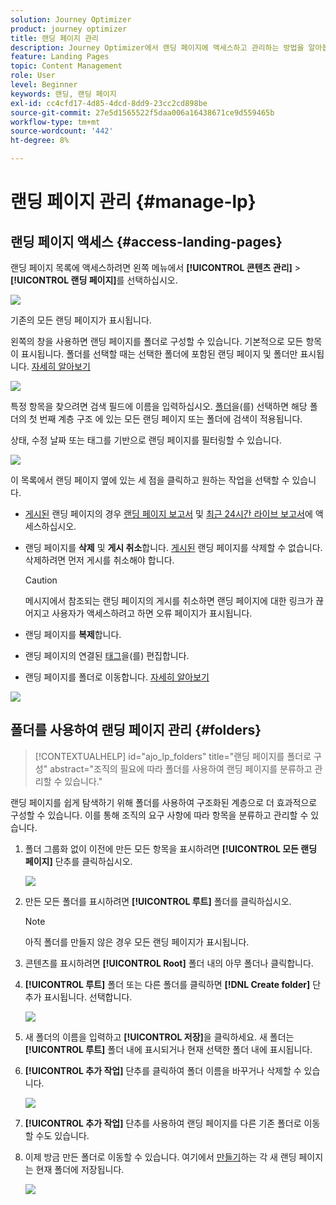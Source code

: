 ```yaml
---
solution: Journey Optimizer
product: journey optimizer
title: 랜딩 페이지 관리
description: Journey Optimizer에서 랜딩 페이지에 액세스하고 관리하는 방법을 알아봅니다
feature: Landing Pages
topic: Content Management
role: User
level: Beginner
keywords: 랜딩, 랜딩 페이지
exl-id: cc4cfd17-4d85-4dcd-8dd9-23cc2cd898be
source-git-commit: 27e5d1565522f5daa006a16438671ce9d559465b
workflow-type: tm+mt
source-wordcount: '442'
ht-degree: 8%

---
```


# 랜딩 페이지 관리 {#manage-lp}

## 랜딩 페이지 액세스 {#access-landing-pages}

랜딩 페이지 목록에 액세스하려면 왼쪽 메뉴에서 **[!UICONTROL 콘텐츠 관리]** > **[!UICONTROL 랜딩 페이지]**&#x200B;를 선택하십시오.

![](assets/lp_access-list.png)

기존의 모든 랜딩 페이지가 표시됩니다.

왼쪽의 창을 사용하면 랜딩 페이지를 폴더로 구성할 수 있습니다. 기본적으로 모든 항목이 표시됩니다. 폴더를 선택할 때는 선택한 폴더에 포함된 랜딩 페이지 및 폴더만 표시됩니다. [자세히 알아보기](#folders)

![](assets/lp-access-list-folders.png)

특정 항목을 찾으려면 검색 필드에 이름을 입력하십시오. [폴더](#folders)을(를) 선택하면 해당 폴더의 첫 번째 계층 구조 <!--(not nested items)-->에 있는 모든 랜딩 페이지 또는 폴더에 검색이 적용됩니다.

상태, 수정 날짜 또는 태그를 기반으로 랜딩 페이지를 필터링할 수 있습니다.

![](assets/lp_access-list-filter.png)

이 목록에서 랜딩 페이지 옆에 있는 세 점을 클릭하고 원하는 작업을 선택할 수 있습니다.

* [게시된](create-lp.md#publish-landing-page) 랜딩 페이지의 경우 [랜딩 페이지 보고서](../reports/lp-report-global-cja.md) 및 [최근 24시간 라이브 보고서](../reports/lp-report-live.md)에 액세스하십시오.

* 랜딩 페이지를 **삭제** 및 **게시 취소**&#x200B;합니다. [게시된](create-lp.md#publish-landing-page) 랜딩 페이지를 삭제할 수 없습니다. 삭제하려면 먼저 게시를 취소해야 합니다.

  >[!CAUTION]
  >
  >메시지에서 참조되는 랜딩 페이지의 게시를 취소하면 랜딩 페이지에 대한 링크가 끊어지고 사용자가 액세스하려고 하면 오류 페이지가 표시됩니다.

* 랜딩 페이지를 **복제**&#x200B;합니다.

* 랜딩 페이지의 연결된 [태그](../start/search-filter-categorize.md#tags)을(를) 편집합니다.

* 랜딩 페이지를 폴더로 이동합니다. [자세히 알아보기](#folders)

![](assets/lp_access-list-actions.png)

## 폴더를 사용하여 랜딩 페이지 관리 {#folders}

>[!CONTEXTUALHELP]
>id="ajo_lp_folders"
>title="랜딩 페이지를 폴더로 구성"
>abstract="조직의 필요에 따라 폴더를 사용하여 랜딩 페이지를 분류하고 관리할 수 있습니다."

랜딩 페이지를 쉽게 탐색하기 위해 폴더를 사용하여 구조화된 계층으로 더 효과적으로 구성할 수 있습니다. 이를 통해 조직의 요구 사항에 따라 항목을 분류하고 관리할 수 있습니다.

1. 폴더 그룹화 없이 이전에 만든 모든 항목을 표시하려면 **[!UICONTROL 모든 랜딩 페이지]** 단추를 클릭하십시오.

   ![](assets/lp-folders.png)

1. 만든 모든 폴더를 표시하려면 **[!UICONTROL 루트]** 폴더를 클릭하십시오.

   >[!NOTE]
   >
   >아직 폴더를 만들지 않은 경우 모든 랜딩 페이지가 표시됩니다.

1. 콘텐츠를 표시하려면 **[!UICONTROL Root]** 폴더 내의 아무 폴더나 클릭합니다.

1. **[!UICONTROL 루트]** 폴더 또는 다른 폴더를 클릭하면 **[!DNL Create folder]** 단추가 표시됩니다. 선택합니다.

   ![](assets/lp-create-folder.png)

1. 새 폴더의 이름을 입력하고 **[!UICONTROL 저장]**&#x200B;을 클릭하세요. 새 폴더는 **[!UICONTROL 루트]** 폴더 내에 표시되거나 현재 선택한 폴더 내에 표시됩니다.

1. **[!UICONTROL 추가 작업]** 단추를 클릭하여 폴더 이름을 바꾸거나 삭제할 수 있습니다.

   ![](assets/lp-folder-more-actions.png)

1. **[!UICONTROL 추가 작업]** 단추를 사용하여 랜딩 페이지를 다른 기존 폴더로 이동할 수도 있습니다.

1. 이제 방금 만든 폴더로 이동할 수 있습니다. 여기에서 [만들기](create-lp.md#create-landing-page.md)하는 각 새 랜딩 페이지는 현재 폴더에 저장됩니다.

   ![](assets/lp-folder-create.png)
